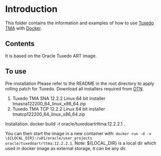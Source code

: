 # Introduction
This folder contains the information and examples of how to use [Tuxedo TMA](http://docs.oracle.com/cd/E72452_01/tuxedo/docs1222/interm/mainfrm.html) with [Docker](https://www.docker.com/).

## Contents
It is based on the Oracle Tuxedo ART image.

## To use
Pre-installation
Please refer to the README in the root directory to apply rolling patch for Tuxedo.
Download all installers required from [OTN](http://www.oracle.com/technetwork/middleware/tuxedo/downloads/index.html).
1. Tuxedo TMA SNA 12.2.2 Linux 64 bit installer
     tmasna122200_64_linux_x86_64.zip
2. Tuxedo TMA TCP 12.2.2 Linux 64 bit installer
     tmatcp122200_64_linux_x86_64.zip

Installation:
docker build -t oracle/tuxedoartrttma:12.2.2.1 .

You can then start the image in a new container with: ``docker run -d -v \${LOCAL_DIR}:/u01/oracle/user_projects oracle/tuxedoartrttma:12.2.2.1``.
Note: \${LOCAL_DIR} is a local dir which used in docker image as external storage, it can be any dir.
